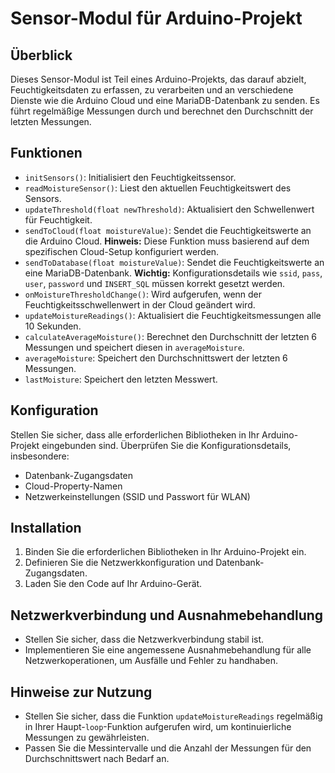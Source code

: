 # Sensor-Modul für Arduino-Projekt

## Überblick
Dieses Sensor-Modul ist Teil eines Arduino-Projekts, das darauf abzielt, Feuchtigkeitsdaten zu erfassen, zu verarbeiten und an verschiedene Dienste wie die Arduino Cloud und eine MariaDB-Datenbank zu senden. Es führt regelmäßige Messungen durch und berechnet den Durchschnitt der letzten Messungen.

## Funktionen

- `initSensors()`: Initialisiert den Feuchtigkeitssensor.
- `readMoistureSensor()`: Liest den aktuellen Feuchtigkeitswert des Sensors.
- `updateThreshold(float newThreshold)`: Aktualisiert den Schwellenwert für Feuchtigkeit.
- `sendToCloud(float moistureValue)`: Sendet die Feuchtigkeitswerte an die Arduino Cloud. **Hinweis:** Diese Funktion muss basierend auf dem spezifischen Cloud-Setup konfiguriert werden.
- `sendToDatabase(float moistureValue)`: Sendet die Feuchtigkeitswerte an eine MariaDB-Datenbank. **Wichtig:** Konfigurationsdetails wie `ssid`, `pass`, `user`, `password` und `INSERT_SQL` müssen korrekt gesetzt werden.
- `onMoistureThresholdChange()`: Wird aufgerufen, wenn der Feuchtigkeitsschwellenwert in der Cloud geändert wird.
- `updateMoistureReadings()`: Aktualisiert die Feuchtigkeitsmessungen alle 10 Sekunden.
- `calculateAverageMoisture()`: Berechnet den Durchschnitt der letzten 6 Messungen und speichert diesen in `averageMoisture`.
- `averageMoisture`: Speichert den Durchschnittswert der letzten 6 Messungen.
- `lastMoisture`: Speichert den letzten Messwert.

## Konfiguration

Stellen Sie sicher, dass alle erforderlichen Bibliotheken in Ihr Arduino-Projekt eingebunden sind. Überprüfen Sie die Konfigurationsdetails, insbesondere:

- Datenbank-Zugangsdaten
- Cloud-Property-Namen
- Netzwerkeinstellungen (SSID und Passwort für WLAN)

## Installation

1. Binden Sie die erforderlichen Bibliotheken in Ihr Arduino-Projekt ein.
2. Definieren Sie die Netzwerkkonfiguration und Datenbank-Zugangsdaten.
3. Laden Sie den Code auf Ihr Arduino-Gerät.

## Netzwerkverbindung und Ausnahmebehandlung

- Stellen Sie sicher, dass die Netzwerkverbindung stabil ist.
- Implementieren Sie eine angemessene Ausnahmebehandlung für alle Netzwerkoperationen, um Ausfälle und Fehler zu handhaben.

## Hinweise zur Nutzung

- Stellen Sie sicher, dass die Funktion `updateMoistureReadings` regelmäßig in Ihrer Haupt-`loop`-Funktion aufgerufen wird, um kontinuierliche Messungen zu gewährleisten.
- Passen Sie die Messintervalle und die Anzahl der Messungen für den Durchschnittswert nach Bedarf an.
